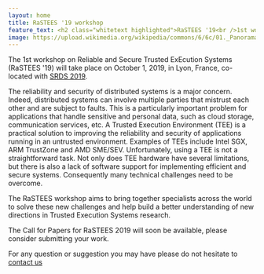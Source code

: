 ```yaml
---
layout: home
title: RaSTEES '19 workshop
feature_text: <h2 class="whitetext highlighted">RaSTEES '19<br />1st workshop on Reliable and Secure Trusted ExEcution Systems<br /><br />1st October 2019, Lyon, France</h2>
image: https://upload.wikimedia.org/wikipedia/commons/6/6c/01._Panorama_de_Lyon_pris_depuis_le_toit_de_la_Basilique_de_Fourvi%C3%A8re.jpg 
---
```


The 1st workshop on Reliable and Secure Trusted ExEcution Systems (RaSTEES '19) will
take place on October 1, 2019, in Lyon, France, co-located with <a
href="https://srds2019.projet.liris.cnrs.fr/">SRDS 2019</a>.

The reliability and security of distributed systems is a major concern. Indeed,
distributed systems can involve multiple parties that mistrust each other and
are subject to faults. This is a particularly important problem for applications 
that handle sensitive and personal data, such as cloud
storage, communication services, etc.  A Trusted Execution Environment (TEE) is
a practical solution to improving the reliability and security of applications
running in an untrusted environment. Examples of TEEs include Intel SGX, ARM
TrustZone and AMD SME/SEV. Unfortunately, using a TEE is not a straightforward
task. Not only does TEE hardware have several limitations, but there is also a
lack of software support for implementing efficient and secure systems.
Consequently many technical challenges need to be overcome. 

The RaSTEES workshop aims to bring together specialists across the world to
solve these new challenges and help build a better understanding of new directions 
in Trusted Execution Systems research.

The Call for Papers for RaSTEES 2019 will soon be available, please consider
submitting your work.

For any question or suggestion you may have please do not hesitate to <a href="mailto:{{site.contact.email}}">contact us</a>

